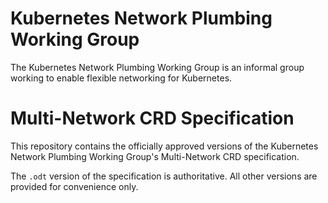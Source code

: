 # Kubernetes Network Plumbing Working Group
The Kubernetes Network Plumbing Working Group is an informal group working to enable flexible networking for Kubernetes.

# Multi-Network CRD Specification
This repository contains the officially approved versions of the Kubernetes Network Plumbing Working Group's Multi-Network CRD specification.

The `.odt` version of the specification is authoritative.  All other versions are provided for convenience only.
